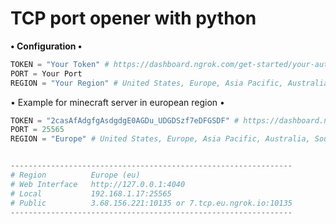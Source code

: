 # TCP port opener with python

**• Configuration •**
```python
TOKEN = "Your Token" # https://dashboard.ngrok.com/get-started/your-authtoken
PORT = Your Port
REGION = "Your Region" # United States, Europe, Asia Pacific, Australia, South America, Japan, India
```

• Example for minecraft server in european region •
```python
TOKEN = "2casAfAdgfgAsdgdgE0AGDu_UDGDSzf7eDFGSDF" # https://dashboard.ngrok.com/get-started/your-authtoken
PORT = 25565
REGION = "Europe" # United States, Europe, Asia Pacific, Australia, South America, Japan, India


---------------------------------------------------------------
# Region          Europe (eu)
# Web Interface   http://127.0.0.1:4040
# Local           192.168.1.17:25565
# Public          3.68.156.221:10135 or 7.tcp.eu.ngrok.io:10135
---------------------------------------------------------------
